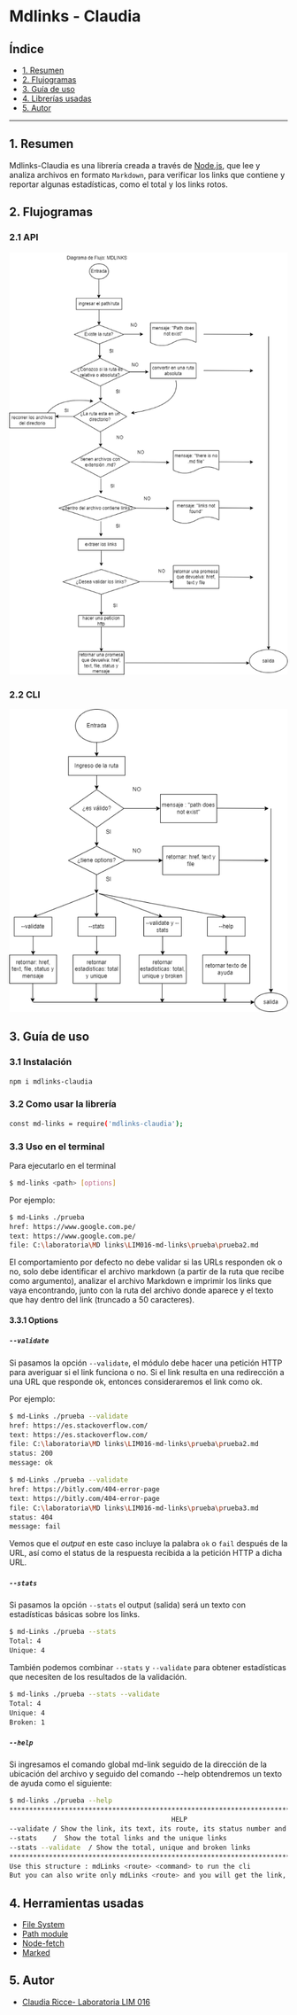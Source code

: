 # Mdlinks - Claudia

## Índice

* [1. Resumen](#1-resumen)
* [2. Flujogramas](#2-flujogramas)
* [3. Guía de uso](#3-guia-de-uso)
* [4. Librerías usadas](#4-librerías-usadas)
* [5. Autor](#5-autor)

***

## 1. Resumen

Mdlinks-Claudia es una librería creada a través de [Node.js](https://nodejs.org/), que lee y analiza archivos
en formato `Markdown`, para verificar los links que contiene y reportar algunas estadísticas, como el total y los links rotos.

## 2. Flujogramas

### 2.1 API

![api](https://github.com/claudiaricce/LIM016-md-links/blob/main/diagramas/diagrama%20api.png?raw=true)

### 2.2 CLI

![cli](https://github.com/claudiaricce/LIM016-md-links/blob/main/diagramas/diagrama%20cli.png?raw=true)

## 3. Guía de uso

### 3.1 Instalación 
```sh
npm i mdlinks-claudia
```

### 3.2 Como usar la librería
```sh
const md-links = require('mdlinks-claudia');
```
### 3.3  Uso en el terminal 

Para ejecutarlo en el terminal 
```sh
$ md-links <path> [options]
```
Por ejemplo:

```sh
$ md-Links ./prueba
href: https://www.google.com.pe/
text: https://www.google.com.pe/
file: C:\laboratoria\MD links\LIM016-md-links\prueba\prueba2.md
```
El comportamiento por defecto no debe validar si las URLs responden ok o no,
solo debe identificar el archivo markdown (a partir de la ruta que recibe como
argumento), analizar el archivo Markdown e imprimir los links que vaya
encontrando, junto con la ruta del archivo donde aparece y el texto
que hay dentro del link (truncado a 50 caracteres).

#### 3.3.1 Options

##### `--validate`

Si pasamos la opción `--validate`, el módulo debe hacer una petición HTTP para
averiguar si el link funciona o no. Si el link resulta en una redirección a una
URL que responde ok, entonces consideraremos el link como ok.

Por ejemplo:

```sh
$ md-Links ./prueba --validate
href: https://es.stackoverflow.com/
text: https://es.stackoverflow.com/
file: C:\laboratoria\MD links\LIM016-md-links\prueba\prueba2.md
status: 200
message: ok
```
```sh
$ md-Links ./prueba --validate
href: https://bitly.com/404-error-page
text: https://bitly.com/404-error-page
file: C:\laboratoria\MD links\LIM016-md-links\prueba\prueba3.md
status: 404
message: fail
```

Vemos que el _output_ en este caso incluye la palabra `ok` o `fail` después de
la URL, así como el status de la respuesta recibida a la petición HTTP a dicha
URL.

##### `--stats`

Si pasamos la opción `--stats` el output (salida) será un texto con estadísticas
básicas sobre los links.

```sh
$ md-Links ./prueba --stats
Total: 4
Unique: 4
```

También podemos combinar `--stats` y `--validate` para obtener estadísticas que
necesiten de los resultados de la validación.

```sh
$ md-links ./prueba --stats --validate
Total: 4
Unique: 4
Broken: 1
```
##### `--help`

Si ingresamos el comando global md-link seguido de la dirección de la ubicación del archivo y seguido del comando --help obtendremos un texto de ayuda como el siguiente:

```sh
$ md-links ./prueba --help
********************************************************************************************
                                         HELP
--validate / Show the link, its text, its route, its status number and its status message
--stats    /  Show the total links and the unique links
--stats --validate  / Show the total, unique and broken links
*********************************************************************************************
Use this structure : mdLinks <route> <command> to run the cli
But you can also write only mdLinks <route> and you will get the link, its text and its file
```

## 4. Herramientas usadas
* [File System](https://nodejs.org/dist/latest-v17.x/docs/api/fs.html#file-system)
* [Path module](https://nodejs.org/dist/latest-v17.x/docs/api/path.html)
* [Node-fetch](https://nodejs.org/dist/latest-v17.x/docs/api/fs.html#file-system)
* [Marked](https://www.npmjs.com/package/marked)

## 5. Autor
* [Claudia Ricce- Laboratoria LIM 016](https://github.com/claudiaricce)
